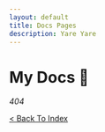 ```yaml
---
layout: default
title: Docs Pages
description: Yare Yare
---
```


# My Docs 📜

_404_

[< Back To Index](../)
